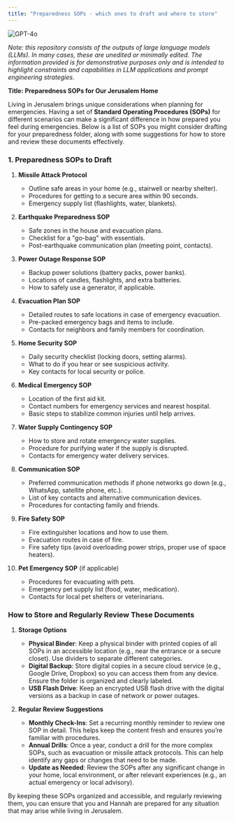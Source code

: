 ```yaml
---
title: "Preparedness SOPs - which ones to draft and where to store"
---
```

![GPT-4o](https://img.shields.io/badge/GPT--4o-3333FF?style=for-the-badge&logo=openai&logoColor=white)



*Note: this repository consists of the outputs of large language models (LLMs). In many cases, these are unedited or minimally edited. The information provided is for demonstrative purposes only and is intended to highlight constraints and capabilities in LLM applications and prompt engineering strategies.*


**Title: Preparedness SOPs for Our Jerusalem Home**

Living in Jerusalem brings unique considerations when planning for emergencies. Having a set of **Standard Operating Procedures (SOPs)** for different scenarios can make a significant difference in how prepared you feel during emergencies. Below is a list of SOPs you might consider drafting for your preparedness folder, along with some suggestions for how to store and review these documents effectively.

### **1. Preparedness SOPs to Draft**

1. **Missile Attack Protocol**
   - Outline safe areas in your home (e.g., stairwell or nearby shelter).
   - Procedures for getting to a secure area within 90 seconds.
   - Emergency supply list (flashlights, water, blankets).

2. **Earthquake Preparedness SOP**
   - Safe zones in the house and evacuation plans.
   - Checklist for a "go-bag" with essentials.
   - Post-earthquake communication plan (meeting point, contacts).

3. **Power Outage Response SOP**
   - Backup power solutions (battery packs, power banks).
   - Locations of candles, flashlights, and extra batteries.
   - How to safely use a generator, if applicable.

4. **Evacuation Plan SOP**
   - Detailed routes to safe locations in case of emergency evacuation.
   - Pre-packed emergency bags and items to include.
   - Contacts for neighbors and family members for coordination.

5. **Home Security SOP**
   - Daily security checklist (locking doors, setting alarms).
   - What to do if you hear or see suspicious activity.
   - Key contacts for local security or police.

6. **Medical Emergency SOP**
   - Location of the first aid kit.
   - Contact numbers for emergency services and nearest hospital.
   - Basic steps to stabilize common injuries until help arrives.

7. **Water Supply Contingency SOP**
   - How to store and rotate emergency water supplies.
   - Procedure for purifying water if the supply is disrupted.
   - Contacts for emergency water delivery services.

8. **Communication SOP**
   - Preferred communication methods if phone networks go down (e.g., WhatsApp, satellite phone, etc.).
   - List of key contacts and alternative communication devices.
   - Procedures for contacting family and friends.

9. **Fire Safety SOP**
   - Fire extinguisher locations and how to use them.
   - Evacuation routes in case of fire.
   - Fire safety tips (avoid overloading power strips, proper use of space heaters).

10. **Pet Emergency SOP** (if applicable)
    - Procedures for evacuating with pets.
    - Emergency pet supply list (food, water, medication).
    - Contacts for local pet shelters or veterinarians.

### **How to Store and Regularly Review These Documents**

1. **Storage Options**
   - **Physical Binder**: Keep a physical binder with printed copies of all SOPs in an accessible location (e.g., near the entrance or a secure closet). Use dividers to separate different categories.
   - **Digital Backup**: Store digital copies in a secure cloud service (e.g., Google Drive, Dropbox) so you can access them from any device. Ensure the folder is organized and clearly labeled.
   - **USB Flash Drive**: Keep an encrypted USB flash drive with the digital versions as a backup in case of network or power outages.

2. **Regular Review Suggestions**
   - **Monthly Check-Ins**: Set a recurring monthly reminder to review one SOP in detail. This helps keep the content fresh and ensures you’re familiar with procedures.
   - **Annual Drills**: Once a year, conduct a drill for the more complex SOPs, such as evacuation or missile attack protocols. This can help identify any gaps or changes that need to be made.
   - **Update as Needed**: Review the SOPs after any significant change in your home, local environment, or after relevant experiences (e.g., an actual emergency or local advisory).

By keeping these SOPs organized and accessible, and regularly reviewing them, you can ensure that you and Hannah are prepared for any situation that may arise while living in Jerusalem.